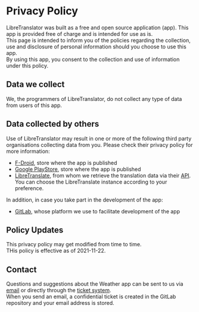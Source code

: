 # Privacy Policy
LibreTranslator was built as a free and open source application (app). This app is provided free of charge and is intended for use as is.  
This page is intended to inform you of the policies regarding the collection, use and disclosure of personal information should you choose to use this app.  
By using this app, you consent to the collection and use of information under this policy.

## Data we collect
We, the programmers of LibreTranslator, do not collect any type of data from users of this app.

## Data collected by others
Use of LibreTranslator may result in one or more of the following third party organisations collecting data from you. Please check their privacy policy for more information:
- [F-Droid](https://f-droid.org/en/about/), store where the app is published
- [Google PlayStore](https://policies.google.com/privacy), store where the app is published
- [LibreTranslate](https://github.com/LibreTranslate/LibreTranslate), from whom we retrieve the translation data via their [API](https://libretranslate.de/docs/).  
  You can choose the LibreTranslate instance according to your preference.

In addition, in case you take part in the development of the app:
- [GitLab](https://about.gitlab.com/privacy/), whose platform we use to facilitate development of the app

## Policy Updates
This privacy policy may get modified from time to time.  
THis policy is effective as of 2021-11-22.

## Contact
Questions and suggestions about the Weather app can be sent to us via [email](mailto:contact-project+beowuif-libretranslator-28803428-issue-@incoming.gitlab.com) or directly through the [ticket system](https://gitlab.com/BeowuIf/libretranslator/-/issues).  
When you send an email, a confidential ticket is created in the GitLab repository and your email address is stored.
